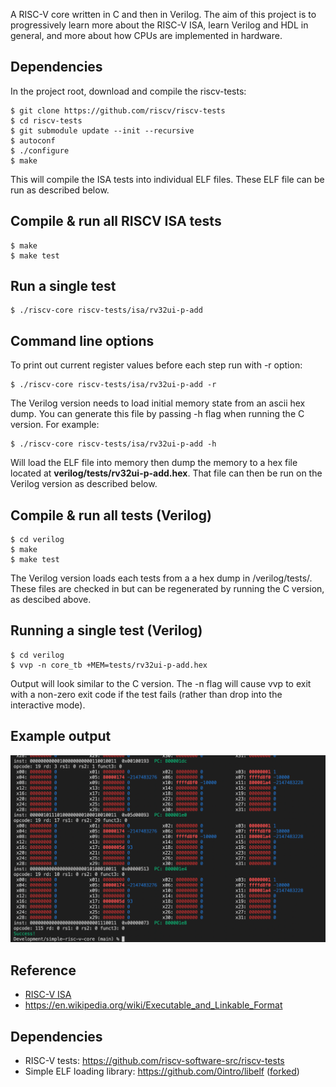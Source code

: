 A RISC-V core written in C and then in Verilog. The aim of this project is to progressively learn more about the RISC-V ISA, learn Verilog and HDL in general, and more about how CPUs are implemented in hardware.

Dependencies
------------

In the project root, download and compile the riscv-tests:

    $ git clone https://github.com/riscv/riscv-tests
    $ cd riscv-tests
    $ git submodule update --init --recursive
    $ autoconf
    $ ./configure
    $ make

This will compile the ISA tests into individual ELF files. These ELF file can be run as described below.

Compile & run all RISCV ISA tests
---------------------------------

    $ make
    $ make test

Run a single test
-----------------

    $ ./riscv-core riscv-tests/isa/rv32ui-p-add

Command line options
--------------------

To print out current register values before each step run with -r option:

    $ ./riscv-core riscv-tests/isa/rv32ui-p-add -r

The Verilog version needs to load initial memory state from an ascii hex dump. You can generate this file by passing -h flag when running the C version. For example:

    $ ./riscv-core riscv-tests/isa/rv32ui-p-add -h

Will load the ELF file into memory then dump the memory to a hex file located at **verilog/tests/rv32ui-p-add.hex**. That file can then be run on the Verilog version as described below.

Compile & run all tests (Verilog)
---------------------------------

    $ cd verilog
    $ make
    $ make test

The Verilog version loads each tests from a a hex dump in /verilog/tests/. These files are checked in but can be regenerated by running the C version, as descibed above.

Running a single test (Verilog)
-------------------------------

    $ cd verilog
    $ vvp -n core_tb +MEM=tests/rv32ui-p-add.hex

Output will look similar to the C version. The -n flag will cause vvp to exit with a non-zero exit code if the test fails (rather than drop into the interactive mode).

Example output
--------------
<img src="docs/run-single.png" width="600" />

Reference
---------

* [RISC-V ISA](https://riscv.org/technical/specifications/)
* https://en.wikipedia.org/wiki/Executable_and_Linkable_Format

Dependencies
------------

* RISC-V tests: https://github.com/riscv-software-src/riscv-tests
* Simple ELF loading library: https://github.com/0intro/libelf ([forked](https://github.com/tomriley/libelf))

